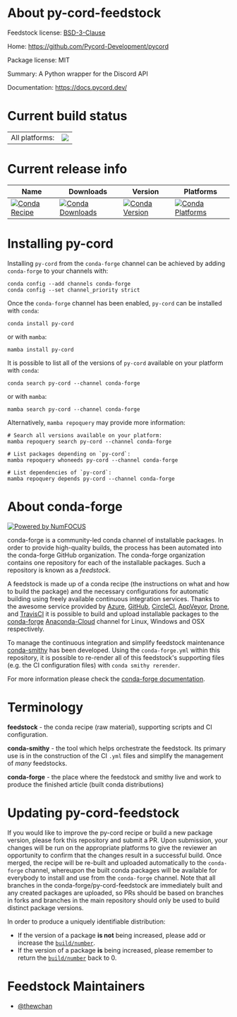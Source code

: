About py-cord-feedstock
=======================

Feedstock license: [BSD-3-Clause](https://github.com/conda-forge/py-cord-feedstock/blob/main/LICENSE.txt)

Home: https://github.com/Pycord-Development/pycord

Package license: MIT

Summary: A Python wrapper for the Discord API

Documentation: https://docs.pycord.dev/

Current build status
====================


<table><tr><td>All platforms:</td>
    <td>
      <a href="https://dev.azure.com/conda-forge/feedstock-builds/_build/latest?definitionId=14157&branchName=main">
        <img src="https://dev.azure.com/conda-forge/feedstock-builds/_apis/build/status/py-cord-feedstock?branchName=main">
      </a>
    </td>
  </tr>
</table>

Current release info
====================

| Name | Downloads | Version | Platforms |
| --- | --- | --- | --- |
| [![Conda Recipe](https://img.shields.io/badge/recipe-py--cord-green.svg)](https://anaconda.org/conda-forge/py-cord) | [![Conda Downloads](https://img.shields.io/conda/dn/conda-forge/py-cord.svg)](https://anaconda.org/conda-forge/py-cord) | [![Conda Version](https://img.shields.io/conda/vn/conda-forge/py-cord.svg)](https://anaconda.org/conda-forge/py-cord) | [![Conda Platforms](https://img.shields.io/conda/pn/conda-forge/py-cord.svg)](https://anaconda.org/conda-forge/py-cord) |

Installing py-cord
==================

Installing `py-cord` from the `conda-forge` channel can be achieved by adding `conda-forge` to your channels with:

```
conda config --add channels conda-forge
conda config --set channel_priority strict
```

Once the `conda-forge` channel has been enabled, `py-cord` can be installed with `conda`:

```
conda install py-cord
```

or with `mamba`:

```
mamba install py-cord
```

It is possible to list all of the versions of `py-cord` available on your platform with `conda`:

```
conda search py-cord --channel conda-forge
```

or with `mamba`:

```
mamba search py-cord --channel conda-forge
```

Alternatively, `mamba repoquery` may provide more information:

```
# Search all versions available on your platform:
mamba repoquery search py-cord --channel conda-forge

# List packages depending on `py-cord`:
mamba repoquery whoneeds py-cord --channel conda-forge

# List dependencies of `py-cord`:
mamba repoquery depends py-cord --channel conda-forge
```


About conda-forge
=================

[![Powered by
NumFOCUS](https://img.shields.io/badge/powered%20by-NumFOCUS-orange.svg?style=flat&colorA=E1523D&colorB=007D8A)](https://numfocus.org)

conda-forge is a community-led conda channel of installable packages.
In order to provide high-quality builds, the process has been automated into the
conda-forge GitHub organization. The conda-forge organization contains one repository
for each of the installable packages. Such a repository is known as a *feedstock*.

A feedstock is made up of a conda recipe (the instructions on what and how to build
the package) and the necessary configurations for automatic building using freely
available continuous integration services. Thanks to the awesome service provided by
[Azure](https://azure.microsoft.com/en-us/services/devops/), [GitHub](https://github.com/),
[CircleCI](https://circleci.com/), [AppVeyor](https://www.appveyor.com/),
[Drone](https://cloud.drone.io/welcome), and [TravisCI](https://travis-ci.com/)
it is possible to build and upload installable packages to the
[conda-forge](https://anaconda.org/conda-forge) [Anaconda-Cloud](https://anaconda.org/)
channel for Linux, Windows and OSX respectively.

To manage the continuous integration and simplify feedstock maintenance
[conda-smithy](https://github.com/conda-forge/conda-smithy) has been developed.
Using the ``conda-forge.yml`` within this repository, it is possible to re-render all of
this feedstock's supporting files (e.g. the CI configuration files) with ``conda smithy rerender``.

For more information please check the [conda-forge documentation](https://conda-forge.org/docs/).

Terminology
===========

**feedstock** - the conda recipe (raw material), supporting scripts and CI configuration.

**conda-smithy** - the tool which helps orchestrate the feedstock.
                   Its primary use is in the construction of the CI ``.yml`` files
                   and simplify the management of *many* feedstocks.

**conda-forge** - the place where the feedstock and smithy live and work to
                  produce the finished article (built conda distributions)


Updating py-cord-feedstock
==========================

If you would like to improve the py-cord recipe or build a new
package version, please fork this repository and submit a PR. Upon submission,
your changes will be run on the appropriate platforms to give the reviewer an
opportunity to confirm that the changes result in a successful build. Once
merged, the recipe will be re-built and uploaded automatically to the
`conda-forge` channel, whereupon the built conda packages will be available for
everybody to install and use from the `conda-forge` channel.
Note that all branches in the conda-forge/py-cord-feedstock are
immediately built and any created packages are uploaded, so PRs should be based
on branches in forks and branches in the main repository should only be used to
build distinct package versions.

In order to produce a uniquely identifiable distribution:
 * If the version of a package **is not** being increased, please add or increase
   the [``build/number``](https://docs.conda.io/projects/conda-build/en/latest/resources/define-metadata.html#build-number-and-string).
 * If the version of a package **is** being increased, please remember to return
   the [``build/number``](https://docs.conda.io/projects/conda-build/en/latest/resources/define-metadata.html#build-number-and-string)
   back to 0.

Feedstock Maintainers
=====================

* [@thewchan](https://github.com/thewchan/)

